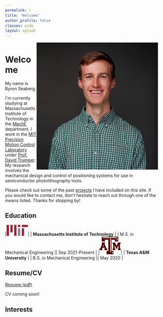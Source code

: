 ```yaml
---
permalink: /
title: "Welcome"
author_profile: false
classes: wide
layout: splash
---
```



<img src="/assets/images/prof_profile.jpg" width="400" style="float:right">
<pre>
</pre>  

# Welcome

My name is Byron Seaberg. 

I'm currently studying at Massachusetts Institute of Technology in the [MechE](https://meche.mit.edu/) department. I work in the [MIT Precision Motion Control Laboratory](https://pmc.mit.edu/about) under [Prof. David Trumper](https://meche.mit.edu/people/faculty/trumper@mit.edu). My research involves the mechanical design and control of positioning systems for use in semiconductor photolithography tools.

Please check out some of the past [projects](https://bseaberg.github.io/posts/) I have included on this site. If you would like to contact me, don't hesitate to reach out through one of the means listed.
Thanks for stopping by!

## Education

<style>
td, th {
   border: none!important;
   text-align: center;
}
</style>

|<img src="/assets/images/MIT_logo.png" width="70">| | **Massachusetts Institute of Technology** | | M.S. in Mechanical Engineering    || Sep 2021-Present |
|<img src="/assets/images/TAMU_logo.png" width="70">| |     **Texas A&M University**      | | B.S. in Mechanical Engineering    || May 2020    |



## Resume/CV
[Resume (pdf)](https://www.dropbox.com/s/1lihkvg69jc1pzy/Resume_ByronSeaberg.pdf?dl=0)

CV coming soon!


## Interests


